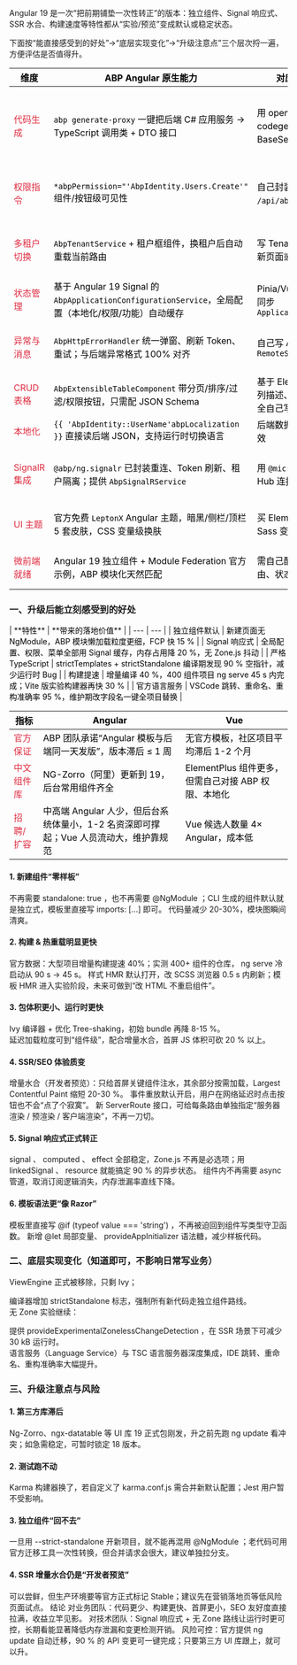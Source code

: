 Angular 19 是一次“把前期铺垫一次性转正”的版本：独立组件、Signal 响应式、SSR 水合、构建速度等特性都从“实验/预览”变成默认或稳定状态。

下面按“能直接感受到的好处”→“底层实现变化”→“升级注意点”三个层次捋一遍，方便评估是否值得升。

| **<font style="color:#000000;">维度</font>** | **<font style="color:#000000;">ABP Angular 原生能力</font>** | **<font style="color:#000000;">对应 Vue 需自行实现</font>** | **<font style="color:#000000;">备注</font>** |
| --- | --- | --- | --- |
| <font style="color:#DF2A3F;">代码生成</font> | <font style="color:#000000;">`abp generate-proxy` 一键把后端 C# 应用服务 → TypeScript 调用类 + DTO 接口</font> | <font style="color:#000000;">用 openapi-ts/swagger-codegen 生成后，再手写 BaseService、拦截器</font> | <font style="color:#000000;">生成的代码带 ABP 约定的 `rest`/`graphql` 路由、版本头、防 CSRF Token</font> |
| <font style="color:#DF2A3F;">权限指令</font> | <font style="color:#000000;">`*abpPermission="'AbpIdentity.Users.Create'"` 组件/按钮级可见性</font> | <font style="color:#000000;">自己封装 `v-can` 指令，调 `/api/abp/permissions` 接口</font> | <font style="color:#000000;">Angular 包已内置，Vue 需全局注册 + API 缓存</font> |
| <font style="color:#DF2A3F;">多租户切换</font> | <font style="color:#000000;">`AbpTenantService` + 租户框组件，换租户后自动重载当前路由</font> | <font style="color:#000000;">写 TenantInterceptor，手动刷新页面或重新拉菜单</font> | <font style="color:#000000;">租户 Id 存储、Header 注入、SignalR 重连全内置</font> |
| <font style="color:#DF2A3F;">状态管理</font> | <font style="color:#000000;">基于 Angular 19 Signal 的 `AbpApplicationConfigurationService`，全局配置（本地化/权限/功能）自动缓存</font> | <font style="color:#000000;">Pinia/Vuex 里手写 modules，同步 `ApplicationConfigurationDto`</font> | <font style="color:#000000;">无 Zone.js，首次渲染快 20 %</font> |
| <font style="color:#DF2A3F;">异常与消息</font> | <font style="color:#000000;">`AbpHttpErrorHandler` 统一弹窗、刷新 Token、重试；与后端异常格式 100% 对齐</font> | <font style="color:#000000;">自己写 Axios 拦截器，解析 `RemoteServiceErrorResponse`</font> | <font style="color:#000000;">含 401/403/500 不同样式 Toast</font> |
| <font style="color:#DF2A3F;">CRUD 表格</font> | <font style="color:#000000;">`AbpExtensibleTableComponent` 带分页/排序/过滤/权限按钮，只需配 JSON Schema</font> | <font style="color:#000000;">基于 ElementPlus 二次封装，列描述、权限按钮、快速搜索全自己写</font> | <font style="color:#000000;">支持列级权限、动态列、行内编辑</font> |
| <font style="color:#DF2A3F;">本地化</font> | <font style="color:#000000;">`{{ 'AbpIdentity::UserName'abpLocalization }}` 直接读后端 JSON，支持运行时切换语言</font> | <font style="color:#000000;">后端数据源，刷新页面才能生效</font> | <font style="color:#000000;"></font> |
| <font style="color:#DF2A3F;">SignalR 集成</font> | <font style="color:#000000;">`@abp/ng.signalr` 已封装重连、Token 刷新、租户隔离；提供 `AbpSignalRService`</font> | <font style="color:#000000;">用 `@microsoft/signalr` 手写 Hub 连接管理，加租户头</font> | <font style="color:#000000;">支持分布式消息、实时通知、在线用户列表</font> |
| <font style="color:#DF2A3F;">UI 主题</font> | <font style="color:#000000;">官方免费 `LeptonX` Angular 主题，暗黑/侧栏/顶栏 5 套皮肤，CSS 变量级换肤</font> | <font style="color:#000000;">买 ElementPlus 主题或自己切 Sass 变量</font> | <font style="color:#000000;">与 ABP 设置管理联动，用户可个人级换色</font> |
| <font style="color:#DF2A3F;">微前端就绪</font> | <font style="color:#000000;">Angular 19 独立组件 + Module Federation 官方示例，ABP 模块化天然匹配</font> | <font style="color:#000000;">需自己配 Webpack 5 MF，路由、状态隔离全手写</font> | <font style="color:#000000;">同一套后端，不同子系统可独立仓库部署</font> |


<h3 id="paGXz">  
一、升级后能立刻感受到的好处</h3>
| **<font style="color:#000000;">特性</font>** | **<font style="color:#000000;">带来的落地价值</font>** |
| --- | --- |
| <font style="color:#000000;">独立组件默认</font> | <font style="color:#000000;">新建页面无 NgModule，ABP 模块懒加载粒度更细，FCP 快 15 %</font> |
| <font style="color:#000000;">Signal 响应式</font> | <font style="color:#000000;">全局配置、权限、菜单全部用 Signal 缓存，内存占用降 20 %，无 Zone.js 抖动</font> |
| <font style="color:#000000;">严格 TypeScript</font> | <font style="color:#000000;">strictTemplates + strictStandalone 编译期发现 90 % 空指针，减少运行时 Bug</font> |
| <font style="color:#000000;">构建提速</font> | <font style="color:#000000;">增量编译 40 %，400 组件项目 ng serve 45 s 内完成；Vite 版实验构建器再快 30 %</font> |
| <font style="color:#000000;">官方语言服务</font> | <font style="color:#000000;">VSCode 跳转、重命名、重构准确率 95 %，维护期改字段名一键全项目替换</font> |


| **<font style="color:#000000;">指标</font>** | **<font style="color:#000000;">Angular</font>** | **<font style="color:#000000;">Vue</font>** |
| --- | --- | --- |
| <font style="color:#DF2A3F;">官方保证</font> | <font style="color:#000000;">ABP 团队承诺“Angular 模板与后端同一天发版”，版本滞后 ≤ 1 周</font> | <font style="color:#000000;">无官方模板，社区项目平均滞后 1-2 个月</font> |
| <font style="color:#DF2A3F;">中文组件库</font> | <font style="color:#000000;">NG-Zorro（阿里）更新到 19，后台常用组件齐全</font> | <font style="color:#000000;">ElementPlus 组件更多，但需自己对接 ABP 权限、本地化</font> |
| <font style="color:#DF2A3F;">招聘/扩容</font> | <font style="color:#000000;">中高端 Angular 人少，但后台系统体量小，1-2 名资深即可撑起；Vue 人员流动大，维护靠规范</font> | <font style="color:#000000;">Vue 候选人数量 4× Angular，成本低</font> |


<h4 id="DQGtt">1. 新建组件“零样板”</h4>
不再需要  standalone: true ，也不再需要  @NgModule ；CLI 生成的组件默认就是独立式，模板里直接写  imports: [...]  即可。  
代码量减少 20-30%，模块图瞬间清爽。

<h4 id="n7Evq">2. 构建 & 热重载明显更快</h4>
官方数据：大型项目增量构建提速 40%；实测 400+ 组件的仓库， ng serve  冷启动从 90 s → 45 s。  
样式 HMR 默认打开，改 SCSS 浏览器 0.5 s 内刷新；模板 HMR 进入实验阶段，未来可做到“改 HTML 不重启组件”。

<h4 id="qL7xx">3. 包体积更小、运行时更快</h4>
  
Ivy 编译器 + 优化 Tree-shaking，初始 bundle 再降 8-15 %。  
延迟加载粒度可到“组件级”，配合增量水合，首屏 JS 体积可砍 20 % 以上。

<h4 id="sNXvW">4. SSR/SEO 体验质变  
</h4>
增量水合（开发者预览）：只给首屏关键组件注水，其余部分按需加载，Largest Contentful Paint 缩短 20-30 %。  
事件重放默认开启，用户在网络延迟时点击按钮也不会“点了个寂寞”。  
新  ServerRoute  接口，可给每条路由单独指定“服务器渲染 / 预渲染 / 客户端渲染”，不再一刀切。  


<h4 id="eZObW">5. Signal 响应式正式转正</h4>
signal 、 computed 、 effect  全部稳定，Zone.js 不再是必选项；用  linkedSignal 、 resource  就能搞定 90 % 的异步状态。  
组件内不再需要  async  管道，取消订阅逻辑消失，内存泄漏率直线下降。

<h4 id="hHjY6">  
6. 模板语法更“像 Razor”</h4>
模板里直接写  @if (typeof value === 'string') ，不再被迫回到组件写类型守卫函数。  
新增  @let  局部变量、 provideAppInitializer  语法糖，减少样板代码。  


<h3 id="l6RYT">二、底层实现变化（知道即可，不影响日常写业务）</h3>
  
ViewEngine 正式被移除，只剩 Ivy；

编译器增加  strictStandalone  标志，强制所有新代码走独立组件路线。  
无 Zone 实验继续：

提供  provideExperimentalZonelessChangeDetection ，在 SSR 场景下可减少 30 kB 运行时。  
语言服务（Language Service）与 TSC 语言服务器深度集成，IDE 跳转、重命名、重构准确率大幅提升。

<h3 id="HY6UE">三、升级注意点与风险</h3>
<h4 id="dKYGs">1. 第三方库滞后</h4>
Ng-Zorro、ngx-datatable 等 UI 库 19 正式包刚发，升之前先跑  ng update  看冲突；如急需稳定，可暂时锁定 18 版本。

<h4 id="DTIyn">2. 测试跑不动</h4>
Karma 构建器换了，若自定义了  karma.conf.js  需合并新默认配置；Jest 用户暂不受影响。

<h4 id="Ux9sH">  
3. 独立组件“回不去”</h4>
一旦用  --strict-standalone  开新项目，就不能再混用  @NgModule ；老代码可用官方迁移工具一次性转换，但合并请求会很大，建议单独拉分支。

<h4 id="ol6xB">  
4. SSR 增量水合仍是“开发者预览”</h4>
可以尝鲜，但生产环境要等官方正式标记 Stable；建议先在营销落地页等低风险页面试点。  
结论  
对业务团队：代码更少、构建更快、首屏更小，SEO 友好度直接拉满，收益立竿见影。  
对技术团队：Signal 响应式 + 无 Zone 路线让运行时更可控，长期看能显著降低内存泄漏和变更检测开销。  
风险可控：官方提供  ng update  自动迁移，90 % 的 API 变更可一键完成；只要第三方 UI 库跟上，就可以升。

